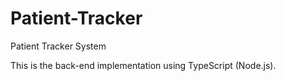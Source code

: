 # Patient-Tracker
Patient Tracker System

This is the back-end implementation using TypeScript (Node.js).